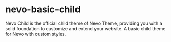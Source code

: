# nevo-basic-child
Nevo Child is the official child theme of Nevo Theme, providing you with a solid foundation to customize and extend your website. A basic child theme for Nevo with custom styles.
